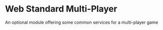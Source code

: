 Web Standard Multi-Player
=========================
An optional module offering some common services for a multi-player game